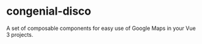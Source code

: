 # congenial-disco
A set of composable components for easy use of Google Maps in your Vue 3 projects.
